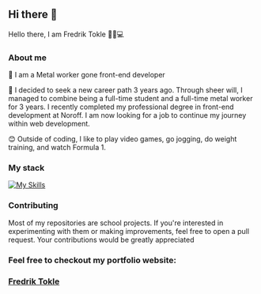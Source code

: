 ## Hi there 👋
Hello there, I am Fredrik Tokle 👋😊💻

### About me

🔭 I am a Metal worker gone front-end developer

🌱 I decided to seek a new career path 3 years ago. Through sheer will, I managed to combine being a full-time student and a full-time metal worker for 3 years. I recently completed my professional degree in front-end development at Noroff. I am now looking for a job to continue my journey within web development.

😊 Outside of coding, I like to play video games, go jogging, do weight training, and watch Formula 1.

### My stack
[![My Skills](https://skillicons.dev/icons?i=js,html,css,git,react,bootstrap,tailwind,sass)](https://skillicons.dev)

### Contributing
Most of my repositories are school projects. If you're interested in experimenting with them or making improvements, feel free to open a pull request. Your contributions would be greatly appreciated

### Feel free to checkout my portfolio website:

### [Fredrik Tokle](https://fredrik-tokle.netlify.app/)

